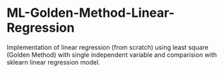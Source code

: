 # ML-Golden-Method-Linear-Regression
Implementation of linear regression (from scratch) using least square (Golden Method)  with single independent variable and comparision with sklearn linear regression model.
